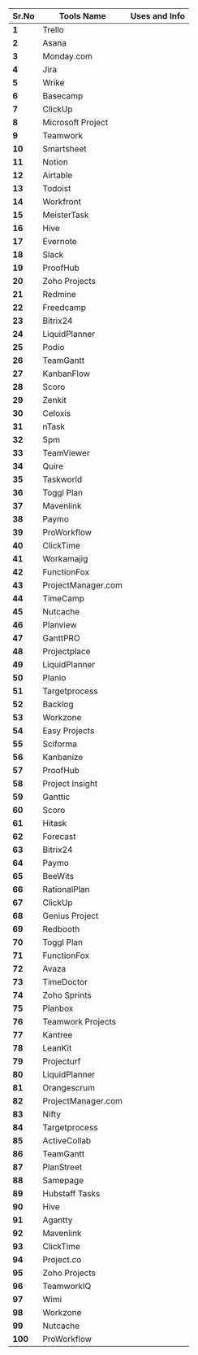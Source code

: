 | **Sr.No** | **Tools Name**     | **Uses and Info** |
|-----------|--------------------|-------------------|
|   **1**   |       Trello       |                   |
|   **2**   |        Asana       |                   |
|   **3**   |     Monday.com     |                   |
|   **4**   |        Jira        |                   |
|   **5**   |        Wrike       |                   |
|   **6**   |      Basecamp      |                   |
|   **7**   |       ClickUp      |                   |
|   **8**   |  Microsoft Project |                   |
|   **9**   |      Teamwork      |                   |
|   **10**  |     Smartsheet     |                   |
|   **11**  |       Notion       |                   |
|   **12**  |      Airtable      |                   |
|   **13**  |       Todoist      |                   |
|   **14**  |      Workfront     |                   |
|   **15**  |     MeisterTask    |                   |
|   **16**  |        Hive        |                   |
|   **17**  |      Evernote      |                   |
|   **18**  |        Slack       |                   |
|   **19**  |      ProofHub      |                   |
|   **20**  |    Zoho Projects   |                   |
|   **21**  |       Redmine      |                   |
|   **22**  |      Freedcamp     |                   |
|   **23**  |      Bitrix24      |                   |
|   **24**  |    LiquidPlanner   |                   |
|   **25**  |        Podio       |                   |
|   **26**  |      TeamGantt     |                   |
|   **27**  |     KanbanFlow     |                   |
|   **28**  |        Scoro       |                   |
|   **29**  |       Zenkit       |                   |
|   **30**  |       Celoxis      |                   |
|   **31**  |        nTask       |                   |
|   **32**  |         5pm        |                   |
|   **33**  |     TeamViewer     |                   |
|   **34**  |        Quire       |                   |
|   **35**  |      Taskworld     |                   |
|   **36**  |     Toggl Plan     |                   |
|   **37**  |      Mavenlink     |                   |
|   **38**  |        Paymo       |                   |
|   **39**  |     ProWorkflow    |                   |
|   **40**  |      ClickTime     |                   |
|   **41**  |     Workamajig     |                   |
|   **42**  |     FunctionFox    |                   |
|   **43**  | ProjectManager.com |                   |
|   **44**  |      TimeCamp      |                   |
|   **45**  |      Nutcache      |                   |
|   **46**  |      Planview      |                   |
|   **47**  |      GanttPRO      |                   |
|   **48**  |    Projectplace    |                   |
|   **49**  |    LiquidPlanner   |                   |
|   **50**  |       Planio       |                   |
|   **51**  |    Targetprocess   |                   |
|   **52**  |       Backlog      |                   |
|   **53**  |      Workzone      |                   |
|   **54**  |    Easy Projects   |                   |
|   **55**  |      Sciforma      |                   |
|   **56**  |      Kanbanize     |                   |
|   **57**  |      ProofHub      |                   |
|   **58**  |   Project Insight  |                   |
|   **59**  |       Ganttic      |                   |
|   **60**  |        Scoro       |                   |
|   **61**  |       Hitask       |                   |
|   **62**  |      Forecast      |                   |
|   **63**  |      Bitrix24      |                   |
|   **64**  |        Paymo       |                   |
|   **65**  |       BeeWits      |                   |
|   **66**  |    RationalPlan    |                   |
|   **67**  |       ClickUp      |                   |
|   **68**  |   Genius Project   |                   |
|   **69**  |      Redbooth      |                   |
|   **70**  |     Toggl Plan     |                   |
|   **71**  |     FunctionFox    |                   |
|   **72**  |        Avaza       |                   |
|   **73**  |     TimeDoctor     |                   |
|   **74**  |    Zoho Sprints    |                   |
|   **75**  |       Planbox      |                   |
|   **76**  |  Teamwork Projects |                   |
|   **77**  |       Kantree      |                   |
|   **78**  |       LeanKit      |                   |
|   **79**  |     Projecturf     |                   |
|   **80**  |    LiquidPlanner   |                   |
|   **81**  |     Orangescrum    |                   |
|   **82**  | ProjectManager.com |                   |
|   **83**  |        Nifty       |                   |
|   **84**  |    Targetprocess   |                   |
|   **85**  |    ActiveCollab    |                   |
|   **86**  |      TeamGantt     |                   |
|   **87**  |     PlanStreet     |                   |
|   **88**  |      Samepage      |                   |
|   **89**  |   Hubstaff Tasks   |                   |
|   **90**  |        Hive        |                   |
|   **91**  |       Agantty      |                   |
|   **92**  |      Mavenlink     |                   |
|   **93**  |      ClickTime     |                   |
|   **94**  |     Project.co     |                   |
|   **95**  |    Zoho Projects   |                   |
|   **96**  |     TeamworkIQ     |                   |
|   **97**  |        Wimi        |                   |
|   **98**  |      Workzone      |                   |
|   **99**  |      Nutcache      |                   |
|  **100**  |     ProWorkflow    |                   |